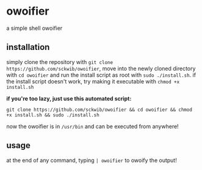 # owoifier
a simple shell owoifier

## installation
simply clone the repository with `git clone https://github.com/sckwib/owoifier`, move into the newly cloned directory with `cd owoifier` and run the install script as root with `sudo ./install.sh`. if the install script doesn't work, try making it executable with `chmod +x install.sh`

**if you're too lazy, just use this automated script:**

```git clone https://github.com/sckwib/owoifier && cd owoifier && chmod +x install.sh && sudo ./install.sh```

now the owoifier is in `/usr/bin` and can be executed from anywhere!

## usage
at the end of any command, typing `| owoifier` to owoify the output!
